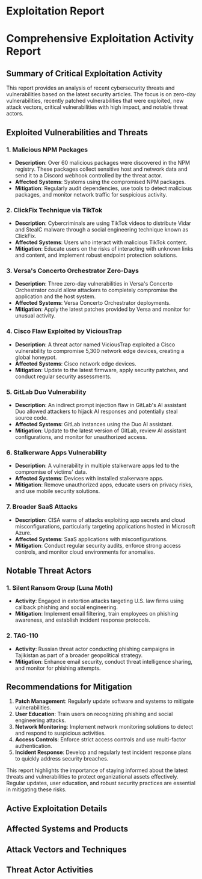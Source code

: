 # Exploitation Report

# Comprehensive Exploitation Activity Report

## Summary of Critical Exploitation Activity

This report provides an analysis of recent cybersecurity threats and vulnerabilities based on the latest security articles. The focus is on zero-day vulnerabilities, recently patched vulnerabilities that were exploited, new attack vectors, critical vulnerabilities with high impact, and notable threat actors.

## Exploited Vulnerabilities and Threats

### 1. Malicious NPM Packages
- **Description**: Over 60 malicious packages were discovered in the NPM registry. These packages collect sensitive host and network data and send it to a Discord webhook controlled by the threat actor.
- **Affected Systems**: Systems using the compromised NPM packages.
- **Mitigation**: Regularly audit dependencies, use tools to detect malicious packages, and monitor network traffic for suspicious activity.

### 2. ClickFix Technique via TikTok
- **Description**: Cybercriminals are using TikTok videos to distribute Vidar and StealC malware through a social engineering technique known as ClickFix.
- **Affected Systems**: Users who interact with malicious TikTok content.
- **Mitigation**: Educate users on the risks of interacting with unknown links and content, and implement robust endpoint protection solutions.

### 3. Versa's Concerto Orchestrator Zero-Days
- **Description**: Three zero-day vulnerabilities in Versa's Concerto Orchestrator could allow attackers to completely compromise the application and the host system.
- **Affected Systems**: Versa Concerto Orchestrator deployments.
- **Mitigation**: Apply the latest patches provided by Versa and monitor for unusual activity.

### 4. Cisco Flaw Exploited by ViciousTrap
- **Description**: A threat actor named ViciousTrap exploited a Cisco vulnerability to compromise 5,300 network edge devices, creating a global honeypot.
- **Affected Systems**: Cisco network edge devices.
- **Mitigation**: Update to the latest firmware, apply security patches, and conduct regular security assessments.

### 5. GitLab Duo Vulnerability
- **Description**: An indirect prompt injection flaw in GitLab's AI assistant Duo allowed attackers to hijack AI responses and potentially steal source code.
- **Affected Systems**: GitLab instances using the Duo AI assistant.
- **Mitigation**: Update to the latest version of GitLab, review AI assistant configurations, and monitor for unauthorized access.

### 6. Stalkerware Apps Vulnerability
- **Description**: A vulnerability in multiple stalkerware apps led to the compromise of victims' data.
- **Affected Systems**: Devices with installed stalkerware apps.
- **Mitigation**: Remove unauthorized apps, educate users on privacy risks, and use mobile security solutions.

### 7. Broader SaaS Attacks
- **Description**: CISA warns of attacks exploiting app secrets and cloud misconfigurations, particularly targeting applications hosted in Microsoft Azure.
- **Affected Systems**: SaaS applications with misconfigurations.
- **Mitigation**: Conduct regular security audits, enforce strong access controls, and monitor cloud environments for anomalies.

## Notable Threat Actors

### 1. Silent Ransom Group (Luna Moth)
- **Activity**: Engaged in extortion attacks targeting U.S. law firms using callback phishing and social engineering.
- **Mitigation**: Implement email filtering, train employees on phishing awareness, and establish incident response protocols.

### 2. TAG-110
- **Activity**: Russian threat actor conducting phishing campaigns in Tajikistan as part of a broader geopolitical strategy.
- **Mitigation**: Enhance email security, conduct threat intelligence sharing, and monitor for phishing attempts.

## Recommendations for Mitigation

1. **Patch Management**: Regularly update software and systems to mitigate vulnerabilities.
2. **User Education**: Train users on recognizing phishing and social engineering attacks.
3. **Network Monitoring**: Implement network monitoring solutions to detect and respond to suspicious activities.
4. **Access Controls**: Enforce strict access controls and use multi-factor authentication.
5. **Incident Response**: Develop and regularly test incident response plans to quickly address security breaches.

This report highlights the importance of staying informed about the latest threats and vulnerabilities to protect organizational assets effectively. Regular updates, user education, and robust security practices are essential in mitigating these risks.

## Active Exploitation Details



## Affected Systems and Products



## Attack Vectors and Techniques



## Threat Actor Activities

 